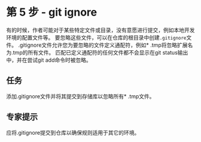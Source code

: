 # 第 5 步 - git ignore
有的时候，作者可能对于某些特定文件或目录，没有意愿进行提交，例如本地开发环境的配置文件等。 要忽略这些文件，可以在仓库的根目录中创建`.gitignore`文件。
.gitignore文件允许您为要忽略的文件定义通配符，例如* .tmp将忽略扩展名为.tmp的所有文件。
匹配已定义通配符的任何文件都不会显示在git status输出中，并在尝试git add命令时被忽略。

## 任务
添加.gitignore文件并将其提交到存储库以忽略所有* .tmp文件。

## 专家提示
应将.gitignore提交到仓库以确保规则适用于其它的环境。
